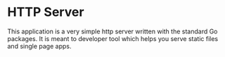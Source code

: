 # HTTP Server

This application is a very simple http server written with the standard Go packages. It is meant to developer tool
which helps you serve static files and single page apps.